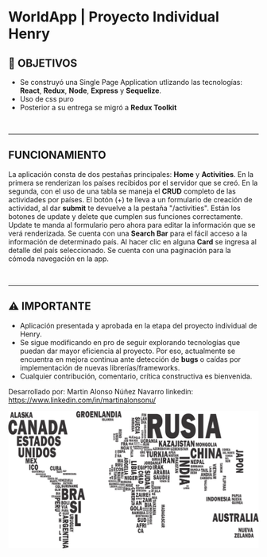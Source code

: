 # **WorldApp** | Proyecto Individual Henry

## **📌 OBJETIVOS**

-  Se construyó una Single Page Application utlizando las tecnologías: **React**, **Redux**, **Node**, **Express** y **Sequelize**.
-  Uso de css puro
-  Posterior a su entrega se migró a **Redux Toolkit**

<br />

---

## **FUNCIONAMIENTO**

La aplicación consta de dos pestañas principales: **Home** y **Activities**. En la primera se renderizan los países recibidos por el servidor que se creó. En la segunda, con el uso de una tabla se maneja el **CRUD** completo de las actividades por países. El botón (+) te lleva a un formulario de creación de actividad, al dar **submit** te devuelve a la pestaña "/activities". Están los botones de update y delete que cumplen sus funciones correctamente. Update te manda al formulario pero ahora para editar la información que se verá renderizada.
Se cuenta con una **Search Bar** para el fácil acceso a la información de determinado país. Al hacer clic en alguna **Card** se ingresa al detalle del país seleccionado. Se cuenta con una paginación para la cómoda navegación en la app. 


<br />

---

## **⚠️ IMPORTANTE**

- Aplicación presentada y aprobada en la etapa del proyecto individual de Henry.
- Se sigue modificando en pro de seguir explorando tecnologías que puedan dar mayor eficiencia al proyecto. Por eso, actualmente se encuentra en mejora continua ante detección de **bugs** o caídas por implementación de nuevas librerías/frameworks.
- Cualquier contribución, comentario, crítica constructiva es bienvenida. 

Desarrollado por: Martin Alonso Núñez Navarro
linkedin: https://www.linkedin.com/in/martinalonsonu/

  <img src="./countries.png" />
